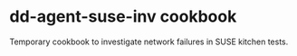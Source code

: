 # dd-agent-suse-inv cookbook


Temporary cookbook to investigate network failures in SUSE kitchen tests.
